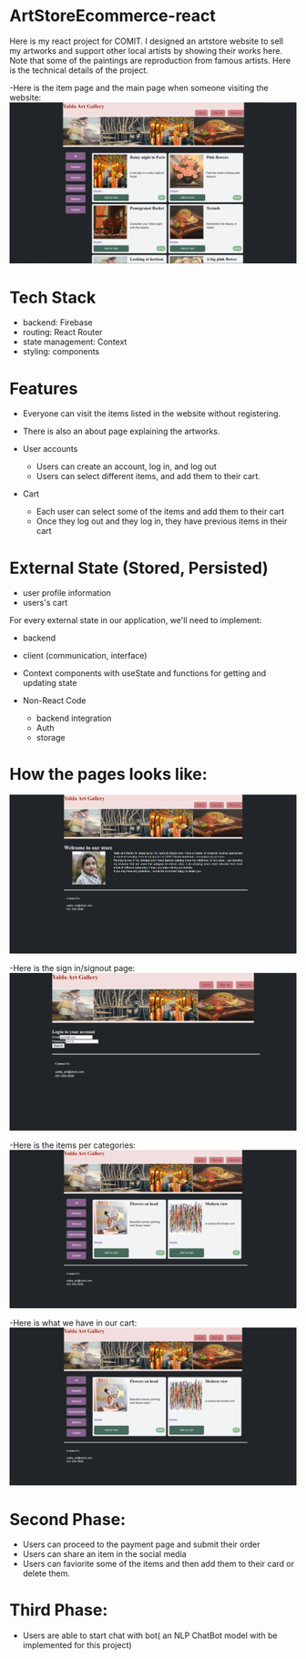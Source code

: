 # ArtStoreEcommerce-react
Here is my react project for COMIT. I designed an artstore website to sell my artworks and support other local artists by showing their works here. 
Note that some of the paintings are reproduction from famous artists. 
Here is the technical details of the project. 

-Here is the item page and the main page when someone visiting the website: 
![alt text](https://github.com/ArezooAbdollahi/ArtStoreEcommerce-react/blob/master/mainPage.PNG)

# Tech Stack
- backend: Firebase
- routing: React Router
- state management: Context
- styling: components

# Features
- Everyone can visit the items listed in the website without registering. 
- There is also an about page explaining the artworks.
- User accounts
  - Users can create an account, log in, and log out
  - Users can select different items, and add them to their cart. 
  
- Cart 
  - Each user can select some of the items and add them to their cart
  - Once they log out and they log in, they have previous items in their cart

# External State (Stored, Persisted)
- user profile information
- users's cart

For every external state in our application, we'll need to implement:
- backend
- client (communication, interface)
- Context components with useState and functions for getting and updating state


- Non-React Code
  - backend integration
  - Auth
  - storage
  
# How the pages looks like:
![alt text](https://github.com/ArezooAbdollahi/ArtStoreEcommerce-react/blob/master/about.PNG)

-Here is the sign in/signout page: 
![alt text](https://github.com/ArezooAbdollahi/ArtStoreEcommerce-react/blob/master/login.PNG)

-Here is the items per categories: 
![alt text](https://github.com/ArezooAbdollahi/ArtStoreEcommerce-react/blob/master/imagesBasedOnCategory.PNG)

-Here is what we have in our cart:
![alt text](https://github.com/ArezooAbdollahi/ArtStoreEcommerce-react/blob/master/imagesBasedOnCategory.PNG)


# Second Phase: 
- Users can proceed to the payment page and submit their order 
- Users can share an item in the social media
- Users can faviorite some of the items and then add them to their card or delete them.

# Third Phase: 
- Users are able to start chat with bot( an NLP ChatBot model with be implemented for this project)

